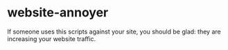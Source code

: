 # website-annoyer

If someone uses this scripts against your site, you should be glad: they are increasing your website traffic.
